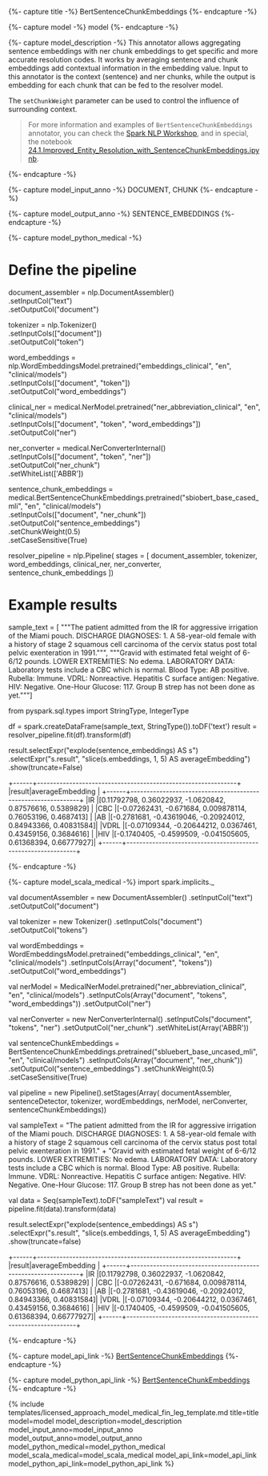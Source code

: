 {%- capture title -%}
BertSentenceChunkEmbeddings
{%- endcapture -%}

{%- capture model -%}
model
{%- endcapture -%}

{%- capture model_description -%}
This annotator allows aggregating sentence embeddings with ner chunk embeddings to get specific and more accurate resolution codes. It works by averaging sentence and chunk embeddings add contextual information in the embedding value. Input to this annotator is the context (sentence) and ner chunks, while the output is embedding for each chunk that can be fed to the resolver model. 

The `setChunkWeight` parameter can be used to control the influence of surrounding context.

> For more information and examples of `BertSentenceChunkEmbeddings` annotator, you can check the [Spark NLP Workshop](https://github.com/JohnSnowLabs/spark-nlp-workshop), and in special, the notebook [24.1.Improved_Entity_Resolution_with_SentenceChunkEmbeddings.ipynb](https://github.com/JohnSnowLabs/spark-nlp-workshop/blob/master/tutorials/Certification_Trainings/Healthcare/24.1.Improved_Entity_Resolution_with_SentenceChunkEmbeddings.ipynb).

{%- endcapture -%}

{%- capture model_input_anno -%}
DOCUMENT, CHUNK
{%- endcapture -%}

{%- capture model_output_anno -%}
SENTENCE_EMBEDDINGS
{%- endcapture -%}

{%- capture model_python_medical -%}

# Define the pipeline

document_assembler = nlp.DocumentAssembler()\
      .setInputCol("text")\
      .setOutputCol("document")

tokenizer = nlp.Tokenizer()\
      .setInputCols(["document"])\
      .setOutputCol("token")

word_embeddings = nlp.WordEmbeddingsModel.pretrained("embeddings_clinical", "en", "clinical/models")\
      .setInputCols(["document", "token"])\
      .setOutputCol("word_embeddings")

clinical_ner = medical.NerModel.pretrained("ner_abbreviation_clinical", "en", "clinical/models") \
      .setInputCols(["document", "token", "word_embeddings"]) \
      .setOutputCol("ner")

ner_converter = medical.NerConverterInternal() \
      .setInputCols(["document", "token", "ner"]) \
      .setOutputCol("ner_chunk")\
      .setWhiteList(['ABBR'])

sentence_chunk_embeddings = medical.BertSentenceChunkEmbeddings.pretrained("sbiobert_base_cased_mli", "en", "clinical/models")\
      .setInputCols(["document", "ner_chunk"])\
      .setOutputCol("sentence_embeddings")\
      .setChunkWeight(0.5)\
      .setCaseSensitive(True)
    
resolver_pipeline = nlp.Pipeline(
    stages = [
      document_assembler,
      tokenizer,
      word_embeddings,
      clinical_ner,
      ner_converter,
      sentence_chunk_embeddings
])


# Example results

sample_text = [
"""The patient admitted from the IR for aggressive irrigation of the Miami pouch. DISCHARGE DIAGNOSES: 1. A 58-year-old female with a history of stage 2 squamous cell carcinoma of the cervix status post total pelvic exenteration in 1991.""",
"""Gravid with estimated fetal weight of 6-6/12 pounds. LOWER EXTREMITIES: No edema. LABORATORY DATA: Laboratory tests include a CBC which is normal. 
Blood Type: AB positive. Rubella: Immune. VDRL: Nonreactive. Hepatitis C surface antigen: Negative. HIV: Negative. One-Hour Glucose: 117. Group B strep has not been done as yet."""]

from pyspark.sql.types import StringType, IntegerType

df = spark.createDataFrame(sample_text, StringType()).toDF('text')
result = resolver_pipeline.fit(df).transform(df)

result.selectExpr("explode(sentence_embeddings) AS s")\
      .selectExpr("s.result", "slice(s.embeddings, 1, 5) AS averageEmbedding")\
      .show(truncate=False)

+------+--------------------------------------------------------------+
|result|averageEmbedding                                              |
+------+--------------------------------------------------------------+
|IR    |[0.11792798, 0.36022937, -1.0620842, 0.87576616, 0.5389829]   |
|CBC   |[-0.07262431, -0.671684, 0.009878114, 0.76053196, 0.4687413]  |
|AB    |[-0.2781681, -0.43619046, -0.20924012, 0.84943366, 0.40831584]|
|VDRL  |[-0.07109344, -0.20644212, 0.0367461, 0.43459156, 0.3684616]  |
|HIV   |[-0.1740405, -0.4599509, -0.041505605, 0.61368394, 0.66777927]|
+------+--------------------------------------------------------------+

{%- endcapture -%}


{%- capture model_scala_medical -%}
import spark.implicits._

val documentAssembler = new DocumentAssembler()
      .setInputCol("text")
      .setOutputCol("document")

val tokenizer = new Tokenizer()
      .setInputCols("document")
      .setOutputCol("tokens")

val wordEmbeddings = WordEmbeddingsModel.pretrained("embeddings_clinical", "en", "clinical/models")
      .setInputCols(Array("document", "tokens"))
      .setOutputCol("word_embeddings")

val nerModel = MedicalNerModel.pretrained("ner_abbreviation_clinical", "en", "clinical/models")
      .setInputCols(Array("document", "tokens", "word_embeddings"))
      .setOutputCol("ner")

val nerConverter = new NerConverterInternal()
      .setInputCols("document", "tokens", "ner")
      .setOutputCol("ner_chunk")
      .setWhiteList(Array('ABBR'))

val sentenceChunkEmbeddings = BertSentenceChunkEmbeddings.pretrained("sbluebert_base_uncased_mli", "en", "clinical/models")
      .setInputCols(Array("document", "ner_chunk"))
      .setOutputCol("sentence_embeddings")
      .setChunkWeight(0.5)
      .setCaseSensitive(True)

val pipeline = new Pipeline().setStages(Array(
      documentAssembler,
      sentenceDetector,
      tokenizer,
      wordEmbeddings,
      nerModel,
      nerConverter,
      sentenceChunkEmbeddings))

val sampleText = "The patient admitted from the IR for aggressive irrigation of the Miami pouch. DISCHARGE DIAGNOSES: 1. A 58-year-old female with a history of stage 2 squamous cell carcinoma of the cervix status post total pelvic exenteration in 1991." +
"Gravid with estimated fetal weight of 6-6/12 pounds. LOWER EXTREMITIES: No edema. LABORATORY DATA: Laboratory tests include a CBC which is normal. 
Blood Type: AB positive. Rubella: Immune. VDRL: Nonreactive. Hepatitis C surface antigen: Negative. HIV: Negative. One-Hour Glucose: 117. Group B strep has not been done as yet."

val data = Seq(sampleText).toDF("sampleText")
val result = pipeline.fit(data).transform(data)

result.selectExpr("explode(sentence_embeddings) AS s")
      .selectExpr("s.result", "slice(s.embeddings, 1, 5) AS averageEmbedding")
      .show(truncate=false)

+------+--------------------------------------------------------------+
|result|averageEmbedding                                              |
+------+--------------------------------------------------------------+
|IR    |[0.11792798, 0.36022937, -1.0620842, 0.87576616, 0.5389829]   |
|CBC   |[-0.07262431, -0.671684, 0.009878114, 0.76053196, 0.4687413]  |
|AB    |[-0.2781681, -0.43619046, -0.20924012, 0.84943366, 0.40831584]|
|VDRL  |[-0.07109344, -0.20644212, 0.0367461, 0.43459156, 0.3684616]  |
|HIV   |[-0.1740405, -0.4599509, -0.041505605, 0.61368394, 0.66777927]|
+------+--------------------------------------------------------------+

{%- endcapture -%}


{%- capture model_api_link -%}
[BertSentenceChunkEmbeddings](https://nlp.johnsnowlabs.com/licensed/api/com/johnsnowlabs/nlp/annotators/embeddings/BertSentenceChunkEmbeddings.html)
{%- endcapture -%}

{%- capture model_python_api_link -%}
[BertSentenceChunkEmbeddings](https://nlp.johnsnowlabs.com/licensed/api/python/reference/autosummary/sparknlp_jsl/annotator/embeddings/bert_sentence_embeddings/index.html#sparknlp_jsl.annotator.embeddings.bert_sentence_embeddings.BertSentenceChunkEmbeddings)
{%- endcapture -%}


{% include templates/licensed_approach_model_medical_fin_leg_template.md
title=title
model=model
model_description=model_description
model_input_anno=model_input_anno
model_output_anno=model_output_anno
model_python_medical=model_python_medical
model_scala_medical=model_scala_medical
model_api_link=model_api_link
model_python_api_link=model_python_api_link
%}
